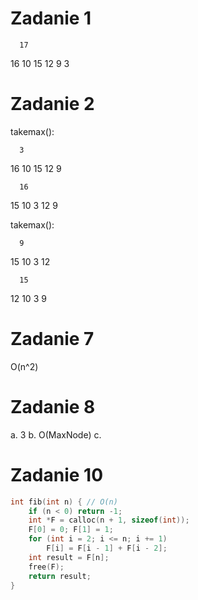 # Zadanie 1

      17
  16      10
15  12  9    3

# Zadanie 2

takemax():

      3
  16      10
15  12  9

      16
  15      10
3   12  9
      
takemax():

      9
  15      10
3   12

      15
  12      10
3    9
   
# Zadanie 7

O(n^2)

# Zadanie 8

a. 3
b. O(MaxNode)
c.

# Zadanie 10

```c
int fib(int n) { // O(n)
	if (n < 0) return -1;
	int *F = calloc(n + 1, sizeof(int));
	F[0] = 0; F[1] = 1;
	for (int i = 2; i <= n; i += 1)
		F[i] = F[i - 1] + F[i - 2];
	int result = F[n];
	free(F);
	return result;
}
```

